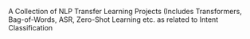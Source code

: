 A Collection of NLP Transfer Learning Projects (Includes Transformers, Bag-of-Words, ASR, Zero-Shot Learning etc. as related to Intent Classification
